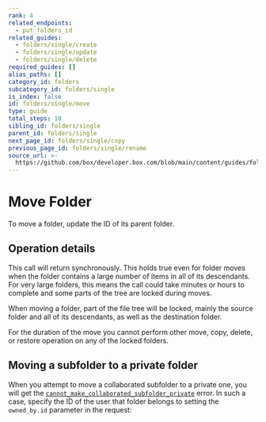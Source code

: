 ```yaml
---
rank: 4
related_endpoints:
  - put_folders_id
related_guides:
  - folders/single/create
  - folders/single/update
  - folders/single/delete
required_guides: []
alias_paths: []
category_id: folders
subcategory_id: folders/single
is_index: false
id: folders/single/move
type: guide
total_steps: 10
sibling_id: folders/single
parent_id: folders/single
next_page_id: folders/single/copy
previous_page_id: folders/single/rename
source_url: >-
  https://github.com/box/developer.box.com/blob/main/content/guides/folders/single/move.md
---
```

# Move Folder

To move a folder, update the ID of its parent folder.

<Samples id='put_folders_id' variant='move' >

</Samples>

## Operation details

This call will return synchronously. This holds true even
for folder moves when the folder contains a large number
of items in all of its descendants. For very large
folders, this means the call could take
minutes or hours to complete and
some parts of the tree are locked during moves.

When moving a folder, part of the file tree will
be locked, mainly the source folder and all of its descendants,
as well as the destination folder.

For the duration of the move you cannot perform
other move, copy, delete, or restore operation
on any of the locked folders.

## Moving a subfolder to a private folder

When you attempt to move a collaborated subfolder
to a private one, you will get the [`cannot_make_collaborated_subfolder_private`](../../api-calls/permissions-and-errors/common-errors.md#400-bad-request) error.
In such a case, specify the ID of the user that folder
belongs to setting the `owned_by.id` parameter in the request:

<Samples id='put_folders_id' variant='move_private' >

</Samples>